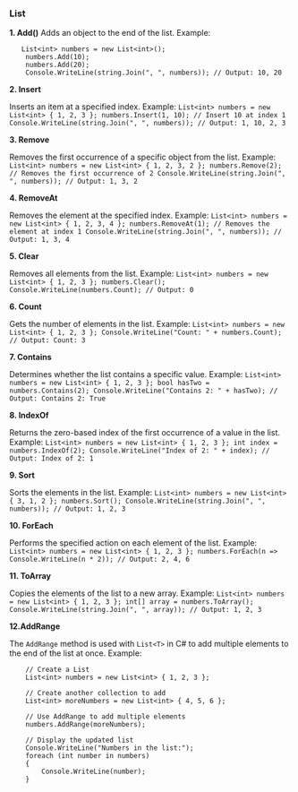 ﻿### List
**1. Add()** 
 Adds an object to the end of the list.
 Example:

 

       List<int> numbers = new List<int>();
        numbers.Add(10);
        numbers.Add(20);
        Console.WriteLine(string.Join(", ", numbers)); // Output: 10, 20

 **2. **Insert****

Inserts an item at a specified index.
Example:
`List<int> numbers = new List<int> { 1, 2, 3 };
numbers.Insert(1, 10); // Insert 10 at index 1
Console.WriteLine(string.Join(", ", numbers)); // Output: 1, 10, 2, 3` 

 **3. **Remove****

Removes the first occurrence of a specific object from the list.
Example:
`List<int> numbers = new List<int> { 1, 2, 3, 2 };
numbers.Remove(2); // Removes the first occurrence of 2
Console.WriteLine(string.Join(", ", numbers)); // Output: 1, 3, 2` 

 **4. **RemoveAt****

Removes the element at the specified index.
Example:
`List<int> numbers = new List<int> { 1, 2, 3, 4 };
numbers.RemoveAt(1); // Removes the element at index 1
Console.WriteLine(string.Join(", ", numbers)); // Output: 1, 3, 4` 

 **5. **Clear****

Removes all elements from the list.
Example:
`List<int> numbers = new List<int> { 1, 2, 3 };
numbers.Clear();
Console.WriteLine(numbers.Count); // Output: 0` 

 **6. **Count****

Gets the number of elements in the list.
Example:
`List<int> numbers = new List<int> { 1, 2, 3 };
Console.WriteLine("Count: " + numbers.Count); // Output: Count: 3` 

**7. **Contains****

Determines whether the list contains a specific value.
Example:
`List<int> numbers = new List<int> { 1, 2, 3 };
bool hasTwo = numbers.Contains(2);
Console.WriteLine("Contains 2: " + hasTwo); // Output: Contains 2: True` 

 **8. **IndexOf****

Returns the zero-based index of the first occurrence of a value in the list.
Example:
`List<int> numbers = new List<int> { 1, 2, 3 };
int index = numbers.IndexOf(2);
Console.WriteLine("Index of 2: " + index); // Output: Index of 2: 1` 

**9. **Sort****

Sorts the elements in the list.
Example:
`List<int> numbers = new List<int> { 3, 1, 2 };
numbers.Sort();
Console.WriteLine(string.Join(", ", numbers)); // Output: 1, 2, 3` 

 **10. **ForEach****

Performs the specified action on each element of the list.
Example:
`List<int> numbers = new List<int> { 1, 2, 3 };
numbers.ForEach(n => Console.WriteLine(n * 2)); // Output: 2, 4, 6` 

 **11. **ToArray****

Copies the elements of the list to a new array.
Example:
`List<int> numbers = new List<int> { 1, 2, 3 };
int[] array = numbers.ToArray();
Console.WriteLine(string.Join(", ", array)); // Output: 1, 2, 3`

**12.AddRange**

The `AddRange` method is used with `List<T>` in C# to add multiple elements to the end of the list at once.
Example:

        // Create a List
        List<int> numbers = new List<int> { 1, 2, 3 };

        // Create another collection to add
        List<int> moreNumbers = new List<int> { 4, 5, 6 };

        // Use AddRange to add multiple elements
        numbers.AddRange(moreNumbers);

        // Display the updated list
        Console.WriteLine("Numbers in the list:");
        foreach (int number in numbers)
        {
            Console.WriteLine(number);
        }
 

